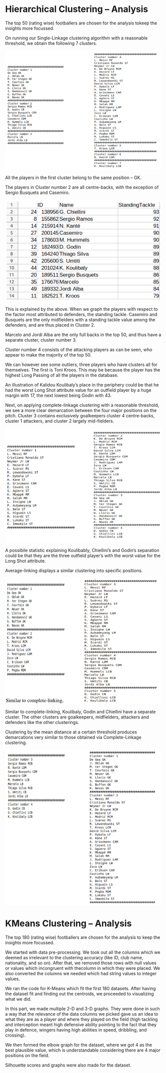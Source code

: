 # Hierarchical Clustering – Analysis



The top 50 (rating wise) footballers are chosen for the analysis tokeep the insights more focussed.

On running our Single-Linkage clustering algorithm with a reasonable threshold, we obtain the following 7 clusters.

![image1](images/image1.png)

All the players in the first cluster belong to the same position – GK.

The players in Cluster number 2 are all centre-backs, with the exception of Sergio Busquets and Casemiro.

![image2](images/image2.png)


This is explained by the above. When we graph the players with respect to
the factor most attributed to defenders, the standing tackle. Casemiro and
Busquets are the only midfielders with a standing tackle value among the
defenders, and are thus placed in Cluster 2.

Marcelo and Jordi Alba are the only full backs in the top 50, and thus have
a separate cluster, cluster number 3.

Cluster number 4 consists of the attacking players as can be seen, who
appear to make the majority of the top 50.

We can however see some outliers, three players who have clusters all for
themselves.
The first is Toni Kroos. This may be because the player has the highest
Long Passing of all the players in the database.

An illustration of Kalidou Koulibaly’s place in the periphery could be that
he had the worst Long Shot attribute value for an outfield player by a
huge margin with 17, the next lowest being Godin with 43.

Next, on applying complete-linkage clustering with a reasonable threshold,
we see a more clear demarcation between the four major positions on the
pitch. Cluster 3 contains exclusively goalkeepers cluster 4 centre-backs,
cluster 1 attackers, and cluster 2 largely mid-fielders.

![image3](images/image3.png)

A possibile statistic explaining Koulibably, Chiellini’s and Godin’s
separation could be that they are the three outfield player’s with the worst
value for the Long Shot attribute.

Average-linking displays a similar clustering into specific positions.

![image4](images/image4.png)


Similar to complete-linking,
Koulibaly, Godin and Chiellini
have a separate cluster. The other clusters are goalkeepers, midfielders,
attackers and defenders like the other clusterings.

Clustering by the mean distance at a certain threshold produces
demarcations very similar to those obtained via Complete-Linkage
clustering.

![image5](images/image5.png)

# KMeans Clustering – Analysis

The top 180 (rating wise) footballers are chosen for the analysis to
keep the insights more focussed.

We started with data pre-processing. We took out all the columns
which we deemed as irrelevant to the clustering accuracy (like ID,
club name, nationality, and so on). After that, we removed those
rows with null values or values which incongruent with thecolumn in which they were placed. We also converted the columns
we needed which had string values to integer values.

We ran the code for K-Means which fit the first 180 datasets. After
having the dataset fit and finding out the centroids, we proceeded
to visualizing what we did.

In this part, we made multiple 2-D and 3-D graphs. They were
done in such a way that the relevance of the data columns we
picked gave us an idea to what they are as a player and where they
played on the field (high tackling and interception meant high
defensive ability pointing to the fact that they play in defence,
wingers having high abilities in speed, dribbling, and crossing).

We then formed the elbow graph for the dataset, where we got 4 as
the best plausible value, which is understandable considering there
are 4 major positions on the field.

Silhouette scores and graphs were also made for the dataset.
